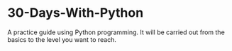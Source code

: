 # 30-Days-With-Python
A practice guide using Python programming. It will be carried out from the basics to the level you want to reach.
